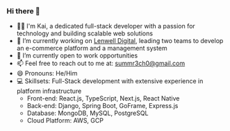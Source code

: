 ### Hi there 👋

- 👨‍💻 I'm Kai, a dedicated full-stack developer with a passion for technology and building scalable web solutions
- 🏢 I’m currently working on [Lenwell Digital](https://lenwellinternational.com/), leading two teams to develop an e-commerce platform and a management system
- 💼 I’m currently open to work opportunities
- 📫 Feel free to reach out to me at: summr3ch0@gmail.com
- 😄 Pronouns: He/Him
- 💻 Skillsets: Full-Stack development with extensive experience in platform infrastructure
  - Front-end: React.js, TypeScript, Next.js, React Native
  - Back-end: Django, Spring Boot, GoFrame, Express.js
  - Database: MongoDB, MySQL, PostgreSQL
  - Cloud Platform: AWS, GCP
